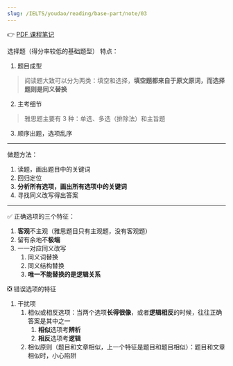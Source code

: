 ```yaml
---
slug: /IELTS/youdao/reading/base-part/note/03
---
```


👉 [PDF 课程笔记](阅读基础3%20课程笔记.pdf)

选择题（得分率较低的基础题型）
特点：
1. 题目成型
> 阅读题大致可以分为两类：填空和选择，**填空题都来自于原文原词，而选择题则是同义替换**
2. 主考细节
> 雅思题主要有 3 种：单选、多选（排除法）和主旨题
3. 顺序出题，选项乱序

---

做题方法：
1. 读题，画出题目中的关键词
2. 回归定位
3. **分析所有选项，画出所有选项中的关键词**
4. 寻找同义改写得出答案

---

✅ 正确选项的三个特征：

1. **客观**不主观（雅思题目只有主观题，没有客观题）
2. 留有余地不**极端**
3. 一一对应同义改写
   1. 同义词替换
   2. 同义结构替换
   3. **唯一不能替换的是逻辑关系**

❎ 错误选项的特征

1. 干扰项
   1. 相似或相反选项：当两个选项**长得很像**，或者**逻辑相反**的时候，往往正确答案是其中之一
      1. **相似**选项考**辨析**
      2. **相反**选项考**逻辑**
   2. 相似原则（题目和文章相似，上一个特征是题目和题目相似）：题目和文章相似时，小心陷阱